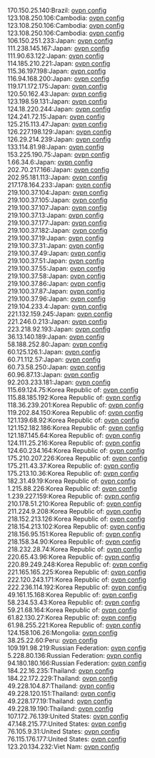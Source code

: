 170.150.25.140:Brazil: [ovpn config](vpn/170_150_25_140.ovpn)  
123.108.250.106:Cambodia: [ovpn config](vpn/123_108_250_106.ovpn)  
123.108.250.106:Cambodia: [ovpn config](vpn/123_108_250_106.ovpn)  
123.108.250.106:Cambodia: [ovpn config](vpn/123_108_250_106.ovpn)  
106.150.251.233:Japan: [ovpn config](vpn/106_150_251_233.ovpn)  
111.238.145.167:Japan: [ovpn config](vpn/111_238_145_167.ovpn)  
111.90.63.122:Japan: [ovpn config](vpn/111_90_63_122.ovpn)  
114.185.210.221:Japan: [ovpn config](vpn/114_185_210_221.ovpn)  
115.36.197.198:Japan: [ovpn config](vpn/115_36_197_198.ovpn)  
116.94.168.200:Japan: [ovpn config](vpn/116_94_168_200.ovpn)  
119.171.172.175:Japan: [ovpn config](vpn/119_171_172_175.ovpn)  
120.50.162.43:Japan: [ovpn config](vpn/120_50_162_43.ovpn)  
123.198.59.131:Japan: [ovpn config](vpn/123_198_59_131.ovpn)  
124.18.220.244:Japan: [ovpn config](vpn/124_18_220_244.ovpn)  
124.241.72.15:Japan: [ovpn config](vpn/124_241_72_15.ovpn)  
125.215.113.47:Japan: [ovpn config](vpn/125_215_113_47.ovpn)  
126.227.198.129:Japan: [ovpn config](vpn/126_227_198_129.ovpn)  
126.29.214.239:Japan: [ovpn config](vpn/126_29_214_239.ovpn)  
133.114.81.98:Japan: [ovpn config](vpn/133_114_81_98.ovpn)  
153.225.190.75:Japan: [ovpn config](vpn/153_225_190_75.ovpn)  
1.66.34.6:Japan: [ovpn config](vpn/1_66_34_6.ovpn)  
202.70.217.166:Japan: [ovpn config](vpn/202_70_217_166.ovpn)  
202.95.181.113:Japan: [ovpn config](vpn/202_95_181_113.ovpn)  
217.178.164.233:Japan: [ovpn config](vpn/217_178_164_233.ovpn)  
219.100.37.104:Japan: [ovpn config](vpn/219_100_37_104.ovpn)  
219.100.37.105:Japan: [ovpn config](vpn/219_100_37_105.ovpn)  
219.100.37.107:Japan: [ovpn config](vpn/219_100_37_107.ovpn)  
219.100.37.13:Japan: [ovpn config](vpn/219_100_37_13.ovpn)  
219.100.37.177:Japan: [ovpn config](vpn/219_100_37_177.ovpn)  
219.100.37.182:Japan: [ovpn config](vpn/219_100_37_182.ovpn)  
219.100.37.19:Japan: [ovpn config](vpn/219_100_37_19.ovpn)  
219.100.37.31:Japan: [ovpn config](vpn/219_100_37_31.ovpn)  
219.100.37.49:Japan: [ovpn config](vpn/219_100_37_49.ovpn)  
219.100.37.51:Japan: [ovpn config](vpn/219_100_37_51.ovpn)  
219.100.37.55:Japan: [ovpn config](vpn/219_100_37_55.ovpn)  
219.100.37.58:Japan: [ovpn config](vpn/219_100_37_58.ovpn)  
219.100.37.86:Japan: [ovpn config](vpn/219_100_37_86.ovpn)  
219.100.37.87:Japan: [ovpn config](vpn/219_100_37_87.ovpn)  
219.100.37.96:Japan: [ovpn config](vpn/219_100_37_96.ovpn)  
219.104.233.4:Japan: [ovpn config](vpn/219_104_233_4.ovpn)  
221.132.159.245:Japan: [ovpn config](vpn/221_132_159_245.ovpn)  
221.246.0.213:Japan: [ovpn config](vpn/221_246_0_213.ovpn)  
223.218.92.193:Japan: [ovpn config](vpn/223_218_92_193.ovpn)  
36.13.140.189:Japan: [ovpn config](vpn/36_13_140_189.ovpn)  
58.188.252.80:Japan: [ovpn config](vpn/58_188_252_80.ovpn)  
60.125.126.1:Japan: [ovpn config](vpn/60_125_126_1.ovpn)  
60.71.112.57:Japan: [ovpn config](vpn/60_71_112_57.ovpn)  
60.73.58.250:Japan: [ovpn config](vpn/60_73_58_250.ovpn)  
60.96.87.13:Japan: [ovpn config](vpn/60_96_87_13.ovpn)  
92.203.233.181:Japan: [ovpn config](vpn/92_203_233_181.ovpn)  
115.69.124.75:Korea Republic of: [ovpn config](vpn/115_69_124_75.ovpn)  
115.88.185.192:Korea Republic of: [ovpn config](vpn/115_88_185_192.ovpn)  
118.36.239.201:Korea Republic of: [ovpn config](vpn/118_36_239_201.ovpn)  
119.202.84.150:Korea Republic of: [ovpn config](vpn/119_202_84_150.ovpn)  
121.139.68.92:Korea Republic of: [ovpn config](vpn/121_139_68_92.ovpn)  
121.152.182.186:Korea Republic of: [ovpn config](vpn/121_152_182_186.ovpn)  
121.187.145.64:Korea Republic of: [ovpn config](vpn/121_187_145_64.ovpn)  
124.111.25.216:Korea Republic of: [ovpn config](vpn/124_111_25_216.ovpn)  
124.60.234.164:Korea Republic of: [ovpn config](vpn/124_60_234_164.ovpn)  
175.210.207.226:Korea Republic of: [ovpn config](vpn/175_210_207_226.ovpn)  
175.211.43.37:Korea Republic of: [ovpn config](vpn/175_211_43_37.ovpn)  
175.213.10.36:Korea Republic of: [ovpn config](vpn/175_213_10_36.ovpn)  
182.31.49.19:Korea Republic of: [ovpn config](vpn/182_31_49_19.ovpn)  
1.215.88.226:Korea Republic of: [ovpn config](vpn/1_215_88_226.ovpn)  
1.239.227.159:Korea Republic of: [ovpn config](vpn/1_239_227_159.ovpn)  
210.178.51.210:Korea Republic of: [ovpn config](vpn/210_178_51_210.ovpn)  
211.224.9.208:Korea Republic of: [ovpn config](vpn/211_224_9_208.ovpn)  
218.152.213.126:Korea Republic of: [ovpn config](vpn/218_152_213_126.ovpn)  
218.154.213.102:Korea Republic of: [ovpn config](vpn/218_154_213_102.ovpn)  
218.156.95.151:Korea Republic of: [ovpn config](vpn/218_156_95_151.ovpn)  
218.158.34.90:Korea Republic of: [ovpn config](vpn/218_158_34_90.ovpn)  
218.232.28.74:Korea Republic of: [ovpn config](vpn/218_232_28_74.ovpn)  
220.65.43.96:Korea Republic of: [ovpn config](vpn/220_65_43_96.ovpn)  
220.89.249.248:Korea Republic of: [ovpn config](vpn/220_89_249_248.ovpn)  
221.165.165.225:Korea Republic of: [ovpn config](vpn/221_165_165_225.ovpn)  
222.120.243.171:Korea Republic of: [ovpn config](vpn/222_120_243_171.ovpn)  
222.236.114.192:Korea Republic of: [ovpn config](vpn/222_236_114_192.ovpn)  
49.161.15.168:Korea Republic of: [ovpn config](vpn/49_161_15_168.ovpn)  
58.234.53.43:Korea Republic of: [ovpn config](vpn/58_234_53_43.ovpn)  
59.21.68.164:Korea Republic of: [ovpn config](vpn/59_21_68_164.ovpn)  
61.82.130.27:Korea Republic of: [ovpn config](vpn/61_82_130_27.ovpn)  
61.98.255.221:Korea Republic of: [ovpn config](vpn/61_98_255_221.ovpn)  
124.158.106.26:Mongolia: [ovpn config](vpn/124_158_106_26.ovpn)  
38.25.22.60:Peru: [ovpn config](vpn/38_25_22_60.ovpn)  
109.191.98.219:Russian Federation: [ovpn config](vpn/109_191_98_219.ovpn)  
5.228.80.136:Russian Federation: [ovpn config](vpn/5_228_80_136.ovpn)  
94.180.180.166:Russian Federation: [ovpn config](vpn/94_180_180_166.ovpn)  
184.22.16.235:Thailand: [ovpn config](vpn/184_22_16_235.ovpn)  
184.22.172.229:Thailand: [ovpn config](vpn/184_22_172_229.ovpn)  
49.228.104.87:Thailand: [ovpn config](vpn/49_228_104_87.ovpn)  
49.228.120.151:Thailand: [ovpn config](vpn/49_228_120_151.ovpn)  
49.228.177.19:Thailand: [ovpn config](vpn/49_228_177_19.ovpn)  
49.228.19.190:Thailand: [ovpn config](vpn/49_228_19_190.ovpn)  
107.172.76.139:United States: [ovpn config](vpn/107_172_76_139.ovpn)  
47.148.215.77:United States: [ovpn config](vpn/47_148_215_77.ovpn)  
76.105.9.31:United States: [ovpn config](vpn/76_105_9_31.ovpn)  
76.115.176.177:United States: [ovpn config](vpn/76_115_176_177.ovpn)  
123.20.134.232:Viet Nam: [ovpn config](vpn/123_20_134_232.ovpn)  
